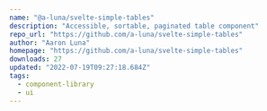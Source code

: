 ```yaml
---
name: "@a-luna/svelte-simple-tables"
description: "Accessible, sortable, paginated table component"
repo_url: "https://github.com/a-luna/svelte-simple-tables"
author: "Aaron Luna"
homepage: "https://github.com/a-luna/svelte-simple-tables"
downloads: 27
updated: "2022-07-19T09:27:18.684Z"
tags: 
  - component-library
  - ui
---
```

